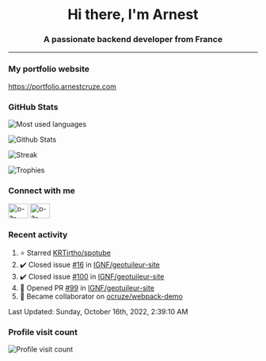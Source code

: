 <h1 align="center">Hi there, I'm Arnest</h1>
<h3 align="center">A passionate backend developer from France</h3>

---

### My portfolio website

https://portfolio.arnestcruze.com

### GitHub Stats

![Most used languages](https://github-readme-stats.vercel.app/api/top-langs/?username=ocruze&langs_count=10&layout=compact&hide=tsql)

![Github Stats](https://github-readme-stats.vercel.app/api?username=ocruze&count_private=true&show_icons=true&title_color=fff&text_color=fff&bg_color=30,36d1dc,904e95)

![Streak](https://github-readme-streak-stats.herokuapp.com/?user=ocruze&)

![Trophies](https://github-profile-trophy.vercel.app/?username=ocruze)

### Connect with me

<p align="left">
  <a href="mailto:o.cruze@live.com" target="blank"><img align="center" src="https://upload.wikimedia.org/wikipedia/commons/d/df/Microsoft_Office_Outlook_%282018%E2%80%93present%29.svg" alt="o-a-cruze" height="30" width="40" /></a>
  <a href="https://linkedin.com/in/o-a-cruze" target="blank"><img align="center" src="https://raw.githubusercontent.com/rahuldkjain/github-profile-readme-generator/master/src/images/icons/Social/linked-in-alt.svg" alt="o-a-cruze" height="30" width="40" /></a>
</p>

### Recent activity

<!--RECENT_ACTIVITY:start-->
1. ⭐ Starred [KRTirtho/spotube](https://github.com/KRTirtho/spotube)
2. ✔️ Closed issue [#16](https://github.com/IGNF/geotuileur-site/issues/16) in [IGNF/geotuileur-site](https://github.com/IGNF/geotuileur-site)
3. ✔️ Closed issue [#100](https://github.com/IGNF/geotuileur-site/issues/100) in [IGNF/geotuileur-site](https://github.com/IGNF/geotuileur-site)
4. 💪 Opened PR [#99](https://github.com/IGNF/geotuileur-site/pull/99) in [IGNF/geotuileur-site](https://github.com/IGNF/geotuileur-site)
5. 🤝 Became collaborator on [ocruze/webpack-demo](https://github.com/ocruze/webpack-demo)
<!--RECENT_ACTIVITY:end-->

<!--RECENT_ACTIVITY:last_update-->
Last Updated: Sunday, October 16th, 2022, 2:39:10 AM
<!--RECENT_ACTIVITY:last_update_end-->

### Profile visit count

![Profile visit count](https://profile-counter.glitch.me/ocruze/count.svg)
